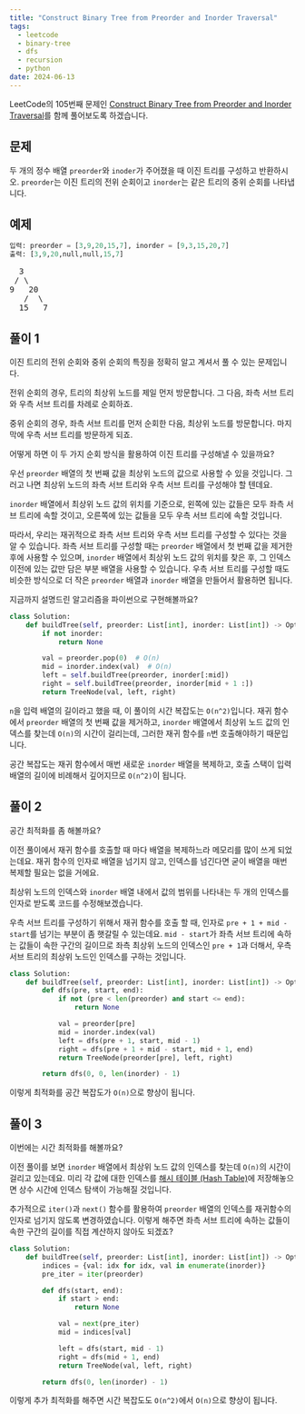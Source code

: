 ```yaml
---
title: "Construct Binary Tree from Preorder and Inorder Traversal"
tags:
  - leetcode
  - binary-tree
  - dfs
  - recursion
  - python
date: 2024-06-13
---
```


LeetCode의 105번째 문제인 [Construct Binary Tree from Preorder and Inorder Traversal](https://leetcode.com/problems/construct-binary-tree-from-preorder-and-inorder-traversal/)를 함께 풀어보도록 하겠습니다.

## 문제

두 개의 정수 배열 `preorder`와 `inoder`가 주어졌을 때 이진 트리를 구성하고 반환하시오.
`preorder`는 이진 트리의 전위 순회이고 `inorder`는 같은 트리의 중위 순회를 나타냅니다.

## 예제

```py
입력: preorder = [3,9,20,15,7], inorder = [9,3,15,20,7]
출력: [3,9,20,null,null,15,7]
```

<pre>
  3
 / \
9   20
   /  \
  15   7
</pre>

## 풀이 1

이진 트리의 전위 순회와 중위 순회의 특징을 정확히 알고 계셔서 풀 수 있는 문제입니다.

전위 순회의 경우, 트리의 최상위 노드를 제일 먼저 방문합니다.
그 다음, 좌측 서브 트리와 우측 서브 트리를 차례로 순회하죠.

중위 순회의 경우, 좌측 서브 트리를 먼저 순회한 다음, 최상위 노드를 방문합니다.
마지막에 우측 서브 트리를 방문하게 되죠.

어떻게 하면 이 두 가지 순회 방식을 활용하여 이진 트리를 구성해낼 수 있을까요?

우선 `preorder` 배열의 첫 번째 값을 최상위 노드의 값으로 사용할 수 있을 것입니다.
그러고 나면 최상위 노드의 좌측 서브 트리와 우측 서브 트리를 구성해야 할 텐데요.

`inorder` 배열에서 최상위 노드 값의 위치를 기준으로, 왼쪽에 있는 값들은 모두 좌측 서브 트리에 속할 것이고, 오른쪽에 있는 값들을 모두 우측 서브 트리에 속할 것입니다.

따라서, 우리는 재귀적으로 좌측 서브 트리와 우측 서브 트리를 구성할 수 있다는 것을 알 수 있습니다.
좌측 서브 트리를 구성할 때는 `preorder` 배열에서 첫 번째 값을 제거한 후에 사용할 수 있으며,
`inorder` 배열에서 최상위 노드 값의 위치를 찾은 후, 그 인덱스 이전에 있는 값만 담은 부분 배열을 사용할 수 있습니다.
우측 서브 트리를 구성할 때도 비슷한 방식으로 더 작은 `preorder` 배열과 `inorder` 배열을 만들어서 활용하면 됩니다.

지금까지 설명드린 알고리즘을 파이썬으로 구현해볼까요?

```py
class Solution:
    def buildTree(self, preorder: List[int], inorder: List[int]) -> Optional[TreeNode]:
        if not inorder:
            return None

        val = preorder.pop(0)  # O(n)
        mid = inorder.index(val)  # O(n)
        left = self.buildTree(preorder, inorder[:mid])
        right = self.buildTree(preorder, inorder[mid + 1 :])
        return TreeNode(val, left, right)
```

`n`을 입력 배열의 길이라고 했을 때, 이 풀이의 시간 복잡도는 `O(n^2)`입니다.
재귀 함수에서 `preorder` 배열의 첫 번째 값을 제거하고, `inorder` 배열에서 최상위 노드 값의 인덱스를 찾는데 `O(n)`의 시간이 걸리는데, 그러한 재귀 함수를 `n`번 호출해야하기 때문입니다.

공간 복잡도는 재귀 함수에서 매번 새로운 `inorder` 배열을 복제하고, 호출 스택이 입력 배열의 길이에 비례해서 깊어지므로 `O(n^2)`이 됩니다.

## 풀이 2

공간 최적화를 좀 해볼까요?

이전 풀이에서 재귀 함수를 호출할 때 마다 배열을 복제하느라 메모리를 많이 쓰게 되었는데요.
재귀 함수의 인자로 배열을 넘기지 않고, 인덱스를 넘긴다면 굳이 배열을 매번 복제할 필요는 없을 거에요.

최상위 노드의 인덱스와 `inorder` 배열 내에서 값의 범위를 나타내는 두 개의 인덱스를 인자로 받도록 코드를 수정해보겠습니다.

우측 서브 트리를 구성하기 위해서 재귀 함수를 호출 할 때, 인자로 `pre + 1 + mid - start`를 넘기는 부분이 좀 햇갈릴 수 있는데요.
`mid - start`가 좌측 서브 트리에 속하는 값들이 속한 구간의 길이므로 좌측 최상위 노드의 인덱스인 `pre + 1`과 더해서, 우측 서브 트리의 최상위 노드인 인덱스를 구하는 것입니다.

```py
class Solution:
    def buildTree(self, preorder: List[int], inorder: List[int]) -> Optional[TreeNode]:
        def dfs(pre, start, end):
            if not (pre < len(preorder) and start <= end):
                return None

            val = preorder[pre]
            mid = inorder.index(val)
            left = dfs(pre + 1, start, mid - 1)
            right = dfs(pre + 1 + mid - start, mid + 1, end)
            return TreeNode(preorder[pre], left, right)

        return dfs(0, 0, len(inorder) - 1)
```

이렇게 최적화를 공간 복잡도가 `O(n)`으로 향상이 됩니다.

## 풀이 3

이번에는 시간 최적화를 해볼까요?

이전 풀이를 보면 `inorder` 배열에서 최상위 노드 값의 인덱스를 찾는데 `O(n)`의 시간이 걸리고 있는데요.
미리 각 값에 대한 인덱스를 [해시 테이블 (Hash Table)](/data-structures/hash-table/)에 저장해놓으면 상수 시간에 인덱스 탐색이 가능해질 것입니다.

추가적으로 `iter()`과 `next()` 함수를 활용하여 `preorder` 배열의 인덱스를 재귀함수의 인자로 넘기지 않도록 변경하였습니다.
이렇게 해주면 좌측 서브 트리에 속하는 값들이 속한 구간의 길이를 직접 계산하지 않아도 되겠죠?

```py
class Solution:
    def buildTree(self, preorder: List[int], inorder: List[int]) -> Optional[TreeNode]:
        indices = {val: idx for idx, val in enumerate(inorder)}
        pre_iter = iter(preorder)

        def dfs(start, end):
            if start > end:
                return None

            val = next(pre_iter)
            mid = indices[val]

            left = dfs(start, mid - 1)
            right = dfs(mid + 1, end)
            return TreeNode(val, left, right)

        return dfs(0, len(inorder) - 1)

```

이렇게 추가 최적화를 해주면 시간 복잡도도 `O(n^2)`에서 `O(n)`으로 향상이 됩니다.
